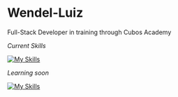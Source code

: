 # Wendel-Luiz

Full-Stack Developer in training through Cubos Academy

*Current Skills*



[![My Skills](https://skillicons.dev/icons?i=nodejs,css,html,js,python)](https://skillicons.dev)


*Learning soon*



[![My Skills](https://skillicons.dev/icons?i=react,doom)](https://skillicons.dev)
